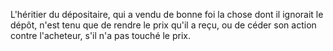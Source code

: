   
 L'héritier du dépositaire, qui a vendu de bonne foi la chose dont il ignorait le dépôt, n'est tenu que de rendre le prix qu'il a reçu, ou de céder son action contre l'acheteur, s'il n'a pas touché le prix.  

  
